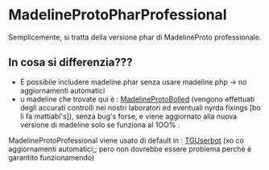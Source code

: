 # MadelineProtoPharProfessional

Semplicemente, si tratta della versione phar di MadelineProto professionale. 

In cosa si differenzia???
-------------------------
- È possibile includere madeline.phar senza usare madeline.php -> no aggiornamenti automatici
- u madeline che trovate qui è : [MadelineProtoBolled](https://github.com/peppelg/MadelineProtoBolled) (vengono effettuati degli accurati controlli nei nostri laboratori ed eventuali nyrda fixings [bo li fa mattiabl's]), senza bug's forse, e viene aggiornato alla nuova versione di madeline solo se funziona al 1OO% .


MadelineProtoProfessional viene usato di default in : [TGUserbot](https://github.com/peppelg/TGuserbot) (xo co aggiornamenti automatici;; pero non dovrebbe essere problema perchè è garantito funzionamendo)
